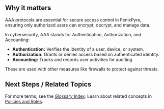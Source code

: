 
## Why it matters
AAA protocols are essential for secure access control in FenixPyre, ensuring only authorized users can encrypt, decrypt, and manage data.

In cybersecurity, AAA stands for Authentication, Authorization, and Accounting:

- **Authentication:** Verifies the identity of a user, device, or system.
- **Authorization:** Grants or denies access based on authenticated identity.
- **Accounting:** Tracks and records user activities for auditing.

These are used with other measures like firewalls to protect against threats.

## Next Steps / Related Topics
For more terms, see the [Glossary Index](/11-references-&-glossary/index). Learn about related concepts in [Policies and Roles](/02-core-concepts/policies-roles).
